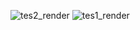 ![tes2_render](https://github.com/user-attachments/assets/8e84b4fa-dc03-4259-b888-bdb4203b1dd2)
![tes1_render](https://github.com/user-attachments/assets/0379b219-a4d1-4fa2-abda-e6fb68b66f3c)
